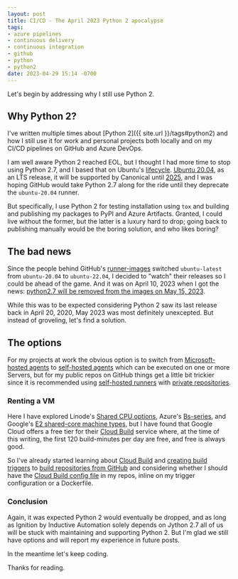 ```yaml
---
layout: post
title: CI/CD - The April 2023 Python 2 apocalypse
tags:
- azure pipelines
- continuous delivery
- continuous integration
- github
- python
- python2
date: 2023-04-29 15:14 -0700
---
```

Let's begin by addressing why I still use Python 2.

## Why Python 2?

I've written multiple times about [Python 2]({{ site.url }}/tags#python2) and how I still use it for work and personal projects both locally and on my CI/CD pipelines on GitHub and Azure DevOps.

I am well aware Python 2 reached EOL, but I thought I had more time to stop using Python 2.7, and I based that on Ubuntu's [lifecycle](https://ubuntu.com/about/release-cycle). [Ubuntu 20.04](https://ubuntu.com/about/release-cycle#ubuntu), as an LTS release, it will be supported by Canonical until [2025](https://ubuntu.com/blog/ubuntu-server-20-04), and I was hoping GitHub would take Python 2.7 along for the ride until they deprecate the `ubuntu-20.04` runner.

But specifically, I use Python 2 for testing installation using `tox` and building and publishing my packages to PyPI and Azure Artifacts. Granted, I could live without the former, but the latter is a luxury hard to drop; going back to publishing manually would be the boring solution, and who likes boring?

## The bad news

Since the people behind GitHub's [runner-images](https://github.com/actions/runner-images) switched `ubuntu-latest` from `ubuntu-20.04` to `ubuntu-22.04`, I decided to "watch" their releases so I could be ahead of the game. And it was on April 10, 2023 when I got the news: [python2.7 will be removed from the images on May 15, 2023](https://github.com/actions/runner-images/issues/7401).

While this was to be expected considering Python 2 saw its last release back in April 20, 2020, May 2023 was most definitely unexcepted. But instead of groveling, let's find a solution.

## The options

For my projects at work the obvious option is to switch from [Microsoft-hosted agents](https://learn.microsoft.com/azure/devops/pipelines/agents/agents?view=azure-devops&tabs=browser#microsoft-hosted-agents) to [self-hosted agents](https://learn.microsoft.com/azure/devops/pipelines/agents/agents?view=azure-devops&tabs=browser#install) which can be executed on one or more Servers, but for my public repos on GitHub things get a little bit trickier since it is recommended using [self-hosted runners](https://docs.github.com/en/actions/hosting-your-own-runners/managing-self-hosted-runners/about-self-hosted-runners) with [private repositories](https://docs.github.com/en/actions/hosting-your-own-runners/managing-self-hosted-runners/about-self-hosted-runners#self-hosted-runner-security).

### Renting a VM

Here I have explored Linode's [Shared CPU options](https://www.linode.com/products/shared/), Azure's [Bs-series](https://learn.microsoft.com/azure/virtual-machines/sizes-b-series-burstable), and Google's [E2 shared-core machine types](https://cloud.google.com/compute/all-pricing#sharedcore), but I have found that Google Cloud offers a free tier for their [Cloud Build](https://cloud.google.com/build/pricing) service where, at the time of this writing, the first 120 build-minutes per day are free, and free is always good.

So I've already started learning about [Cloud Build](https://cloud.google.com/build/docs) and [creating build triggers](https://cloud.google.com/build/docs/automating-builds/create-manage-triggers) to [build repositories from GitHub](https://cloud.google.com/build/docs/automating-builds/github/build-repos-from-github?generation=1st-gen) and considering whether I should have the [Cloud Build config file](https://cloud.google.com/build/docs/build-config-file-schema) in my repos, inline on my trigger configuration or a Dockerfile.

### Conclusion

Again, it was expected Python 2 would eventually be dropped, and as long as Ignition by Inductive Automation solely depends on Jython 2.7 all of us will be stuck with maintaining and supporting Python 2. But I'm glad we still have options and will report my experience in future posts.

In the meantime let's keep coding.

Thanks for reading.
